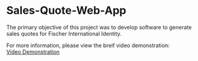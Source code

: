 # Sales-Quote-Web-App

The primary objective of this project was to develop software to generate sales quotes for Fischer International Identity.

For more information, please view the breif video demonstration:  
[Video Demonstration](https://www.youtube.com/watch?v=NnBCBnpABqU)

